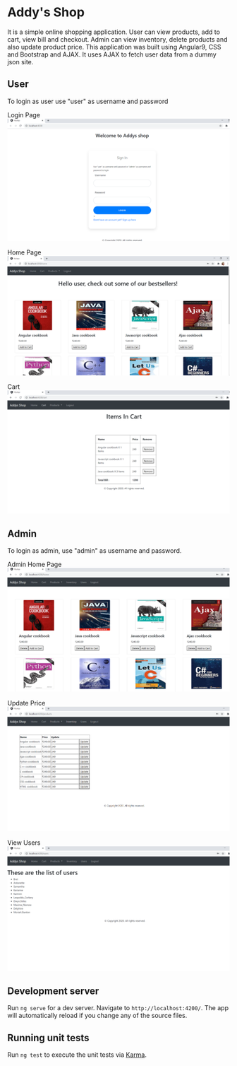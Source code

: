 # Addy's Shop

It is a simple online shopping application. User can view products, add to cart, view bill and checkout.
Admin can view inventory, delete products and also update product price.
This application was built using Angular9, CSS and Bootstrap and AJAX.
It uses AJAX to fetch user data from a dummy json site.

## User

To login as user use "user" as username and password

Login Page
![Login Page](src/assets/images/Login_Page.png)

Home Page
![Home Page](src/assets/images/User_Home_Page.png)

Cart
![Cart](src/assets/images/cart.png)

## Admin

To login as admin, use "admin" as username and password.

Admin Home Page
![Admin Home Page](src/assets/images/admin_home_page.png)

Update Price
![Update Price](src/assets/images/update_price.png)

View Users
![View Users](src/assets/images/view_users.png)

## Development server

Run `ng serve` for a dev server. Navigate to `http://localhost:4200/`. The app will automatically reload if you change any of the source files.

## Running unit tests

Run `ng test` to execute the unit tests via [Karma](https://karma-runner.github.io).
